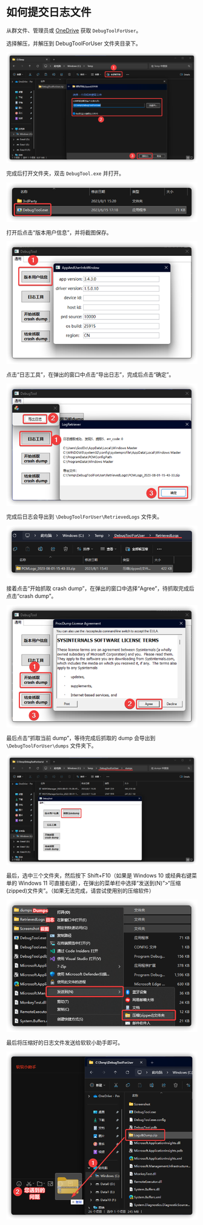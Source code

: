 # 如何提交日志文件

从群文件、管理员或 [OneDrive](https://gbcs6-my.sharepoint.com/:u:/g/personal/gucats_gbcs6_onmicrosoft_com/EVxSCyMZ-aFGozjXUaHLCGwBey35ILXgQYrIuRDHrl9maw?e=4Ns9n5) 获取 <code>DebugToolForUser</code>。

选择解压，并解压到 DebugToolForUser 文件夹目录下。

![](../assets/appendix/feedback-bugs/extract-all.png)

完成后打开文件夹，双击 <code>DebugTool.exe</code> 并打开。

![](../assets/appendix/feedback-bugs/run-debugtool.png)

打开后点击“版本用户信息”，并将截图保存。

![](../assets/appendix/feedback-bugs/user-info.png)

点击“日志工具”，在弹出的窗口中点击“导出日志”，完成后点击“确定”。

![](../assets/appendix/feedback-bugs/retrieve-logs.png)

完成后日志会导出到 <code>\DebugToolForUser\RetrievedLogs</code> 文件夹。

![](../assets/appendix/feedback-bugs/logs-output.png)

接着点击“开始抓取 crash dump”，在弹出的窗口中选择“Agree”，待抓取完成后点击“crash dump”。

![](../assets/appendix/feedback-bugs/retrieve-crash-dump.png)

最后点击“抓取当前 dump”，等待完成后抓取的 dump 会导出到 <code>\DebugToolForUser\dumps</code> 文件夹下。

![](../assets/appendix/feedback-bugs/retrieve-dump.png)

最后，选中三个文件夹，然后按下 Shift+F10（如果是 Windows 10 或经典右键菜单的 Windows 11 可直接右键），在弹出的菜单栏中选择“发送到(N)”>“压缩(zipped)文件夹”。（如果无法完成，请尝试使用别的压缩软件）

![](../assets/appendix/feedback-bugs/zip-all.png)

最后将压缩好的日志文件发送给软软小助手即可。

![](../assets/appendix/feedback-bugs/feedback.png)